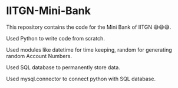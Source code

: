# IITGN-Mini-Bank
This repository contains the code for the Mini Bank of IITGN 😅😅😅.

Used Python to write code from scratch.

Used modules like datetime for time keeping, random for generating random Account Numbers.

Used SQL database to permanently store data.

Used mysql.connector to connect python with SQL database.
